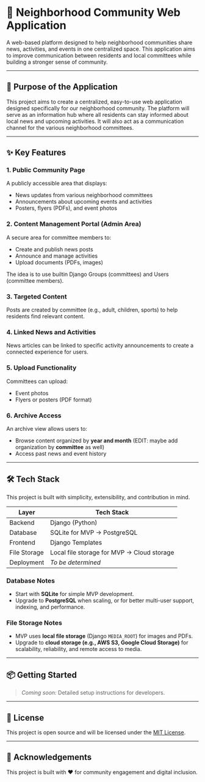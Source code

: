 # 🏡 Neighborhood Community Web Application

A web-based platform designed to help neighborhood communities share news, activities, and events in one centralized space. This application aims to improve communication between residents and local committees while building a stronger sense of community.

---

## 📌 Purpose of the Application

This project aims to create a centralized, easy-to-use web application designed specifically for our neighborhood community. The platform will serve as an information hub where all residents can stay informed about local news and upcoming activities. It will also act as a communication channel for the various neighborhood committees.

---

## ✨ Key Features

### 1. Public Community Page
A publicly accessible area that displays:
- News updates from various neighborhood committees
- Announcements about upcoming events and activities
- Posters, flyers (PDFs), and event photos

### 2. Content Management Portal (Admin Area)
A secure area for committee members to:
- Create and publish news posts
- Announce and manage activities
- Upload documents (PDFs, images)

The idea is to use builtin Django Groups (committees) and Users (committee members).

### 3. Targeted Content
Posts are created by committee (e.g., adult, children, sports) to help residents find relevant content.

### 4. Linked News and Activities
News articles can be linked to specific activity announcements to create a connected experience for users.

### 5. Upload Functionality
Committees can upload:
- Event photos
- Flyers or posters (PDF format)

### 6. Archive Access
An archive view allows users to:
- Browse content organized by **year and month** (EDIT: maybe add organization by **committee** as well)
- Access past news and event history

---

## 🛠️ Tech Stack

This project is built with simplicity, extensibility, and contribution in mind.

| Layer        | Tech Stack                                 |
|--------------|--------------------------------------------|
| Backend      | Django (Python)                            |
| Database     | SQLite for MVP → PostgreSQL                |
| Frontend     | Django Templates                           |
| File Storage | Local file storage for MVP → Cloud storage |
| Deployment   | _To be determined_                         |

### Database Notes
- Start with **SQLite** for simple MVP development.
- Upgrade to **PostgreSQL** when scaling, or for better multi-user support, indexing, and performance.

### File Storage Notes
- MVP uses **local file storage** (Django `MEDIA_ROOT`) for images and PDFs.
- Upgrade to **cloud storage (e.g., AWS S3, Google Cloud Storage)** for scalability, reliability, and remote access to media.

---

## 📦 Getting Started

> *Coming soon:* Detailed setup instructions for developers.

---

## 📄 License

This project is open source and will be licensed under the [MIT License](https://opensource.org/licenses/MIT).

---

## 🤝 Acknowledgements

This project is built with ❤️ for community engagement and digital inclusion.